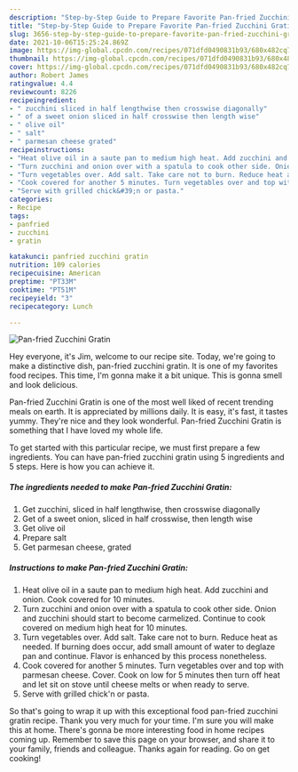 ```yaml
---
description: "Step-by-Step Guide to Prepare Favorite Pan-fried Zucchini Gratin"
title: "Step-by-Step Guide to Prepare Favorite Pan-fried Zucchini Gratin"
slug: 3656-step-by-step-guide-to-prepare-favorite-pan-fried-zucchini-gratin
date: 2021-10-06T15:25:24.869Z
image: https://img-global.cpcdn.com/recipes/071dfd0490831b93/680x482cq70/pan-fried-zucchini-gratin-recipe-main-photo.jpg
thumbnail: https://img-global.cpcdn.com/recipes/071dfd0490831b93/680x482cq70/pan-fried-zucchini-gratin-recipe-main-photo.jpg
cover: https://img-global.cpcdn.com/recipes/071dfd0490831b93/680x482cq70/pan-fried-zucchini-gratin-recipe-main-photo.jpg
author: Robert James
ratingvalue: 4.4
reviewcount: 8226
recipeingredient:
- " zucchini sliced in half lengthwise then crosswise diagonally"
- " of a sweet onion sliced in half crosswise then length wise"
- " olive oil"
- " salt"
- " parmesan cheese grated"
recipeinstructions:
- "Heat olive oil in a saute pan to medium high heat. Add zucchini and onion. Cook covered for 10 minutes."
- "Turn zucchini and onion over with a spatula to cook other side. Onion and zucchini should start to become carmelized. Continue to cook covered on medium high heat for 10 minutes."
- "Turn vegetables over. Add salt. Take care not to burn. Reduce heat as needed. If burning does occur, add small amount of water to deglaze pan and continue. Flavor is enhanced by this process nonetheless."
- "Cook covered for another 5 minutes. Turn vegetables over and top with parmesan cheese. Cover. Cook on low for 5 minutes then turn off heat and let sit on stove until cheese melts or when ready to serve."
- "Serve with grilled chick&#39;n or pasta."
categories:
- Recipe
tags:
- panfried
- zucchini
- gratin

katakunci: panfried zucchini gratin 
nutrition: 109 calories
recipecuisine: American
preptime: "PT33M"
cooktime: "PT51M"
recipeyield: "3"
recipecategory: Lunch

---
```



![Pan-fried Zucchini Gratin](https://img-global.cpcdn.com/recipes/071dfd0490831b93/680x482cq70/pan-fried-zucchini-gratin-recipe-main-photo.jpg)

Hey everyone, it's Jim, welcome to our recipe site. Today, we're going to make a distinctive dish, pan-fried zucchini gratin. It is one of my favorites food recipes. This time, I'm gonna make it a bit unique. This is gonna smell and look delicious.



Pan-fried Zucchini Gratin is one of the most well liked of recent trending meals on earth. It is appreciated by millions daily. It is easy, it's fast, it tastes yummy. They're nice and they look wonderful. Pan-fried Zucchini Gratin is something that I have loved my whole life.


To get started with this particular recipe, we must first prepare a few ingredients. You can have pan-fried zucchini gratin using 5 ingredients and 5 steps. Here is how you can achieve it.

<!--inarticleads1-->

##### The ingredients needed to make Pan-fried Zucchini Gratin:

1. Get  zucchini, sliced in half lengthwise, then crosswise diagonally
1. Get  of a sweet onion, sliced in half crosswise, then length wise
1. Get  olive oil
1. Prepare  salt
1. Get  parmesan cheese, grated




<!--inarticleads2-->

##### Instructions to make Pan-fried Zucchini Gratin:

1. Heat olive oil in a saute pan to medium high heat. Add zucchini and onion. Cook covered for 10 minutes.
1. Turn zucchini and onion over with a spatula to cook other side. Onion and zucchini should start to become carmelized. Continue to cook covered on medium high heat for 10 minutes.
1. Turn vegetables over. Add salt. Take care not to burn. Reduce heat as needed. If burning does occur, add small amount of water to deglaze pan and continue. Flavor is enhanced by this process nonetheless.
1. Cook covered for another 5 minutes. Turn vegetables over and top with parmesan cheese. Cover. Cook on low for 5 minutes then turn off heat and let sit on stove until cheese melts or when ready to serve.
1. Serve with grilled chick&#39;n or pasta.




So that's going to wrap it up with this exceptional food pan-fried zucchini gratin recipe. Thank you very much for your time. I'm sure you will make this at home. There's gonna be more interesting food in home recipes coming up. Remember to save this page on your browser, and share it to your family, friends and colleague. Thanks again for reading. Go on get cooking!

